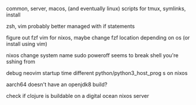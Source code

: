 common, server, macos, (and eventually linux) scripts for tmux, symlinks, install

zsh, vim probably better managed with if statements



figure out fzf vim for nixos, maybe change fzf location depending on os (or install using vim)

nixos change system name
sudo poweroff seems to break shell you're sshing from

debug neovim startup time
different python/python3_host_prog s on nixos


aarch64 doesn't have an openjdk8 build?


check if clojure is buildable on a digital ocean nixos server
